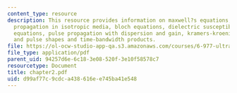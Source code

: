 ```yaml
---
content_type: resource
description: This resource provides information on maxwell?s equations, linear pulse
  propagation in isotropic media, bloch equations, dielectric susceptibility, rate
  equations, pulse propagation with dispersion and gain, kramers-kroenig relations
  and pulse shapes and time-bandwidth products.
file: https://ol-ocw-studio-app-qa.s3.amazonaws.com/courses/6-977-ultrafast-optics-spring-2005/d99af77c9cdca438616ee745ba41e548_chapter2.pdf
file_type: application/pdf
parent_uid: 94257d6e-6c18-3e08-520f-3e10f58578c7
resourcetype: Document
title: chapter2.pdf
uid: d99af77c-9cdc-a438-616e-e745ba41e548
---
```

